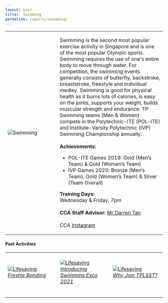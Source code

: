```yaml
---
layout: post
title:  Swimming
permalink: /sports/swimming/
---
```


<table>
    <tr>
        <td style="width:33%"><image src="/images/CCA_swimming.jpg" style="display:block;margin-left:auto;margin-right:auto;" alt="Swimming"></image></td>
        <td>
            <p>
                Swimming is the second most popular exercise activity in Singapore and is one of the most popular Olympic sports. Swimming requires the use of one's entire body to move through water. For competition, the swimming events generally consists of butterfly, backstroke, breaststroke, freestyle and individual medley. Swimming is good for physical health as it burns lots of calories, is easy on the joints, supports your weight, builds muscular strength and endurance. TP Swimming teams (Men & Women) compete in the Polytechnic-ITE (POL-ITE) and Institute-Varsity Polytechnic (IVP) Swimming Championship annually.<br>
                <br>
                <b>Achievements:</b><br>
                <ul>
                    <li>POL-ITE Games 2019: Gold (Men’s Team) & Gold (Women’s Team)</li>
                    <li>IVP Games 2020: Bronze (Men’s Team), Gold (Women’s Team) & Silver (Team Overall)</li>
                </ul>
            </p>
            <p>
                <b>Training Days:</b><br>
                Wednesday & Friday, 7pm<br>
                <br>
                <b>CCA Staff Advisor:</b> <a href="mailto:darrent@tp.edu.sg">Mr Darren Tan</a><br>
                <br>
                CCA <a href="https://www.instagram.com/tplsst">Instagram</a>
            </p>
        </td>
    </tr>
</table>


#### Past Activities

<table>
    <tr>
        <td style="width:33%"><br>
            <a href="https://www.instagram.com/p/CPNIyGCHrr7/">
                <image src="/images/CCA-swimming-ig4.png" style="display:block;margin-left:auto;margin-right:auto;" alt="Lifesaving">
                <h6 style="margin-top:0%">Freshie Bonding</h6>
                </image>
            </a>
        </td>
        <td style="width:33%"><br>
            <a href="https://www.instagram.com/p/CPHwDzvH0MW/">
                <image src="/images/CCA-swimming-ig5.png" style="display:block;margin-left:auto;margin-right:auto;" alt="Lifesaving">
                <h6 style="margin-top:0%">Introducing Swimming Exco 2021</h6>
                </image>
            </a>
        </td>
        <td style="width:33%"><br>
            <a href="https://www.instagram.com/p/CN6d2xFnxbL/">
                <image src="/images/CCA-swimming-ig6.png" style="display:block;margin-left:auto;margin-right:auto;" alt="Lifesaving">
                <h6 style="margin-top:0%">Why Join TPLSST?</h6>
                </image>
            </a>
        </td>
    </tr>
</table>
